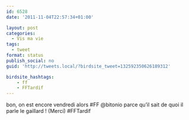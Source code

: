 ```yaml
---
id: 6528
date: '2011-11-04T22:57:34+01:00'

layout: post
categories:
  - Vis ma vie
tags:
  - tweet
format: status
publish_social: no
guid: 'http://tweets.local/?birdsite_tweet=132592350626189312'

birdsite_hashtags:
    - ff
    - FFTardif
---
```


bon, on est encore vendredi alors #FF @bitonio parce qu’il sait de quoi il parle le gaillard ! (Merci) #FFTardif
